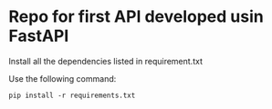 # Repo for first API developed usin FastAPI

Install all the dependencies listed in requirement.txt

Use the following command:

`pip install -r requirements.txt`